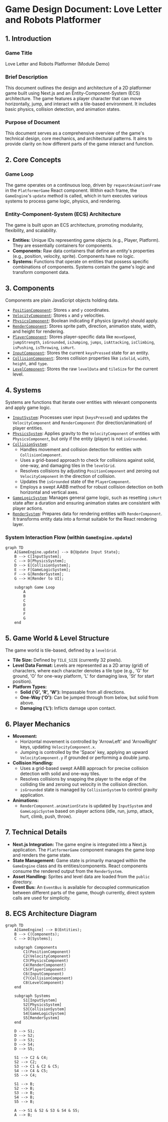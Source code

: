 # Game Design Document: Love Letter and Robots Platformer

## 1. Introduction

### Game Title
Love Letter and Robots Platformer (Module Demo)

### Brief Description
This document outlines the design and architecture of a 2D platformer game built using Next.js and an Entity-Component-System (ECS) architecture. The game features a player character that can move horizontally, jump, and interact with a tile-based environment. It includes basic physics, collision detection, and animation states.

### Purpose of Document
This document serves as a comprehensive overview of the game's technical design, core mechanics, and architectural patterns. It aims to provide clarity on how different parts of the game interact and function.

## 2. Core Concepts

### Game Loop
The game operates on a continuous loop, driven by `requestAnimationFrame` in the `PlatformerGame` React component. Within each frame, the `GameEngine`'s `update` method is called, which in turn executes various systems to process game logic, physics, and rendering.

### Entity-Component-System (ECS) Architecture
The game is built upon an ECS architecture, promoting modularity, flexibility, and scalability.
*   **Entities:** Unique IDs representing game objects (e.g., Player, Platform). They are essentially containers for components.
*   **Components:** Raw data containers that define an entity's properties (e.g., position, velocity, sprite). Components have no logic.
*   **Systems:** Functions that operate on entities that possess specific combinations of components. Systems contain the game's logic and transform component data.

## 3. Components

Components are plain JavaScript objects holding data.

*   [`PositionComponent`](lib/game/components.js): Stores `x` and `y` coordinates.
*   [`VelocityComponent`](lib/game/components.js): Stores `x` and `y` velocities.
*   [`PhysicsComponent`](lib/game/components.js): Boolean indicating if physics (gravity) should apply.
*   [`RenderComponent`](lib/game/components.js): Stores sprite path, direction, animation state, width, and height for rendering.
*   [`PlayerComponent`](lib/game/components.js): Stores player-specific data like `moveSpeed`, `jumpStrength`, `isGrounded`, `isJumping`, `jumps`, `isAttacking`, `isClimbing`, `isPushing`, `isThrowing`, `isHurt`.
*   [`InputComponent`](lib/game/components.js): Stores the current `keysPressed` state for an entity.
*   [`CollisionComponent`](lib/game/components.js): Stores collision properties like `isSolid`, `width`, `height`, and `type`.
*   [`LevelComponent`](lib/game/components.js): Stores the raw `levelData` and `tileSize` for the current level.

## 4. Systems

Systems are functions that iterate over entities with relevant components and apply game logic.

*   [`InputSystem`](lib/game/systems/InputSystem.js): Processes user input (`keysPressed`) and updates the `VelocityComponent` and `RenderComponent` (for direction/animation) of player entities.
*   [`PhysicsSystem`](lib/game/systems/PhysicsSystem.js): Applies gravity to the `VelocityComponent` of entities with `PhysicsComponent`, but only if the entity (player) is not `isGrounded`.
*   [`CollisionSystem`](lib/game/systems/CollisionSystem.js):
    *   Handles movement and collision detection for entities with `CollisionComponent`.
    *   Uses a grid-based approach to check for collisions against solid, one-way, and damaging tiles in the `levelGrid`.
    *   Resolves collisions by adjusting `PositionComponent` and zeroing out `VelocityComponent` in the direction of collision.
    *   Updates the `isGrounded` state of the `PlayerComponent`.
    *   Employs a swept AABB method for robust collision detection on both horizontal and vertical axes.
*   [`GameLogicSystem`](lib/game/systems/GameLogicSystem.js): Manages general game logic, such as resetting `isHurt` state after a duration and ensuring animation states are consistent with player actions.
*   [`RenderSystem`](lib/game/systems/RenderSystem.js): Prepares data for rendering entities with `RenderComponent`. It transforms entity data into a format suitable for the React rendering layer.

### System Interaction Flow (within `GameEngine.update`)

```mermaid
graph TD
    A[GameEngine.update] --> B{Update Input State};
    B --> C[InputSystem];
    C --> D[PhysicsSystem];
    D --> E[CollisionSystem];
    E --> F[GameLogicSystem];
    F --> G[RenderSystem];
    G --> H[Render to UI];

    subgraph Game Loop
        A
        B
        C
        D
        E
        F
        G
    end
```

## 5. Game World & Level Structure

The game world is tile-based, defined by a `levelGrid`.

*   **Tile Size:** Defined by `TILE_SIZE` (currently 32 pixels).
*   **Level Data Format:** Levels are represented as a 2D array (grid) of characters, where each character denotes a tile type (e.g., 'G' for ground, 'O' for one-way platform, 'L' for damaging lava, 'St' for start position).
*   **Platform Types:**
    *   **Solid ('G', 'R', 'W'):** Impassable from all directions.
    *   **One-Way ('O'):** Can be jumped through from below, but solid from above.
    *   **Damaging ('L'):** Inflicts damage upon contact.

## 6. Player Mechanics

*   **Movement:**
    *   Horizontal movement is controlled by 'ArrowLeft' and 'ArrowRight' keys, updating `VelocityComponent.x`.
    *   Jumping is controlled by the 'Space' key, applying an upward `VelocityComponent.y` if grounded or performing a double jump.
*   **Collision Handling:**
    *   Uses a grid-based swept AABB approach for precise collision detection with solid and one-way tiles.
    *   Resolves collisions by snapping the player to the edge of the colliding tile and zeroing out velocity in the collision direction.
    *   `isGrounded` state is managed by `CollisionSystem` to control gravity application.
*   **Animations:**
    *   `RenderComponent.animationState` is updated by `InputSystem` and `GameLogicSystem` based on player actions (idle, run, jump, attack, hurt, climb, push, throw).

## 7. Technical Details

*   **Next.js Integration:** The game engine is integrated into a Next.js application. The `PlatformerGame` component manages the game loop and renders the game state.
*   **State Management:** Game state is primarily managed within the `GameEngine` class and its entities/components. React components consume the rendered output from the `RenderSystem`.
*   **Asset Handling:** Sprites and level data are loaded from the `public` directory.
*   **Event Bus:** An `EventBus` is available for decoupled communication between different parts of the game, though currently, direct system calls are used for simplicity.

## 8. ECS Architecture Diagram

```mermaid
graph TD
    A[GameEngine] --> B(Entities);
    B --> C(Components);
    C --> D[Systems];

    subgraph Components
        C1(PositionComponent)
        C2(VelocityComponent)
        C3(PhysicsComponent)
        C4(RenderComponent)
        C5(PlayerComponent)
        C6(InputComponent)
        C7(CollisionComponent)
        C8(LevelComponent)
    end

    subgraph Systems
        S1[InputSystem]
        S2[PhysicsSystem]
        S3[CollisionSystem]
        S4[GameLogicSystem]
        S5[RenderSystem]
    end

    D --> S1;
    D --> S2;
    D --> S3;
    D --> S4;
    D --> S5;

    S1 --> C2 & C4;
    S2 --> C2;
    S3 --> C1 & C2 & C5;
    S4 --> C4 & C5;
    S5 --> C4;

    S1 --> B;
    S2 --> B;
    S3 --> B;
    S4 --> B;
    S5 --> B;

    A --> S1 & S2 & S3 & S4 & S5;
    A --> B;